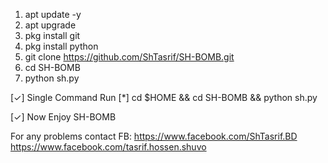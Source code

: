 1. apt update -y
2. apt upgrade
3. pkg install git
4. pkg install python
5. git clone https://github.com/ShTasrif/SH-BOMB.git
5. cd SH-BOMB
6. python sh.py


[✓] Single Command Run
[*] cd $HOME && cd SH-BOMB && python sh.py

[✓] Now Enjoy SH-BOMB

For any problems contact FB: 
https://www.facebook.com/ShTasrif.BD
https://www.facebook.com/tasrif.hossen.shuvo
